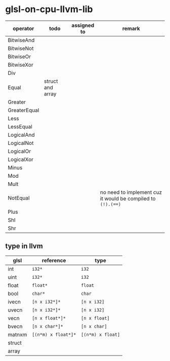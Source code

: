 # glsl-on-cpu-llvm-lib

| operator     | todo             | assigned to | remark                                                      |
| ------------ | ---------------- | ----------- | ----------------------------------------------------------- |
| BitwiseAnd   |                  |             |                                                             |
| BitwiseNot   |                  |             |                                                             |
| BitwiseOr    |                  |             |                                                             |
| BitwiseXor   |                  |             |                                                             |
| Div          |                  |             |                                                             |
| Equal        | struct and array |             |                                                             |
| Greater      |                  |             |                                                             |
| GreaterEqual |                  |             |                                                             |
| Less         |                  |             |                                                             |
| LessEqual    |                  |             |                                                             |
| LogicalAnd   |                  |             |                                                             |
| LogicalNot   |                  |             |                                                             |
| LogicalOr    |                  |             |                                                             |
| LogicalXor   |                  |             |                                                             |
| Minus        |                  |             |                                                             |
| Mod          |                  |             |                                                             |
| Mult         |                  |             |                                                             |
| NotEqual     |                  |             | no need to implement cuz it would be compiled to `(!).(==)` |
| Plus         |                  |             |                                                             |
| Shl          |                  |             |                                                             |
| Shr          |                  |             |                                                             |

## type in llvm

| glsl   | reference           | type              |
| ------ | ------------------- | ----------------- |
| int    | `i32*`              | `i32`             |
| uint   | `i32*`              | `i32`             |
| float  | `float*`            | `float`           |
| bool   | `char*`             | `char`            |
| ivecn  | `[n x i32*]*`       | `[n x i32]`       |
| uvecn  | `[n x i32*]*`       | `[n x i32]`       |
| vecn   | `[n x float*]*`     | `[n x float]`     |
| bvecn  | `[n x char*]*`      | `[n x char]`      |
| matnxm | `[(n*m) x float*]*` | `[(n*m) x float]` |
| struct |                     |                   |
| array  |                     |                   |


